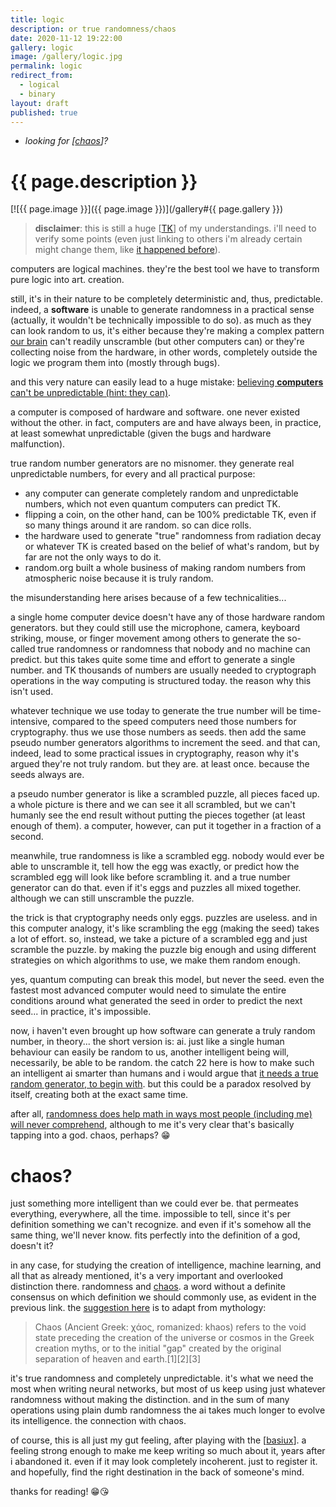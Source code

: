 ```yaml
---
title: logic
description: or true randomness/chaos
date: 2020-11-12 19:22:00
gallery: logic
image: /gallery/logic.jpg
permalink: logic
redirect_from:
  - logical
  - binary
layout: draft
published: true
---
```


- _looking for [[chaos](/chaos)]?_

# {{ page.description }}

[![{{ page.image }}]({{ page.image }})](/gallery#{{ page.gallery }})

> **disclaimer**: this is still a huge [[TK](/tk)] of my understandings. i'll need to verify some points (even just linking to others i'm already certain might change them, like [it happened before](/circumcision)).

computers are logical machines. they're the best tool we have to transform pure logic into art. creation.

still, it's in their nature to be completely deterministic and, thus, predictable. indeed, a **software** is unable to generate randomness in a practical sense (actually, it wouldn't be technically impossible to do so). as much as they can look random to us, it's either because they're making a complex pattern [our brain](/brain) can't readily unscramble (but other computers can) or they're collecting noise from the hardware, in other words, completely outside the logic we program them into (mostly through bugs).

and this very nature can easily lead to a huge mistake: [believing **computers** can't be unpredictable (hint: they can)](/curiosity.com/why-computers-can-never-generate-truly-random-numbers).

a computer is composed of hardware and software. one never existed without the other. in fact, computers are and have always been, in practice, at least somewhat unpredictable (given the bugs and hardware malfunction).

true random number generators are no misnomer. they generate real unpredictable numbers, for every and all practical purpose:

- any computer can generate completely random and unpredictable numbers, which not even quantum computers can predict TK.
- flipping a coin, on the other hand, can be 100% predictable TK, even if so many things around it are random. so can dice rolls.
- the hardware used to generate "true" randomness from radiation decay or whatever TK is created based on the belief of what's random, but by far are not the only ways to do it.
- random.org built a whole business of making random numbers from atmospheric noise because it is truly random.

the misunderstanding here arises because of a few technicalities...

a single home computer device doesn't have any of those hardware random generators. but they could still use the microphone, camera, keyboard striking, mouse, or finger movement among others to generate the so-called true randomness or randomness that nobody and no machine can predict. but this takes quite some time and effort to generate a single number. and TK thousands of numbers are usually needed to cryptograph operations in the way computing is structured today. the reason why this isn't used.

whatever technique we use today to generate the true number will be time-intensive, compared to the speed computers need those numbers for cryptography. thus we use those numbers as seeds. then add the same pseudo number generators algorithms to increment the seed. and that can, indeed, lead to some practical issues in cryptography, reason why it's argued they're not truly random. but they are. at least once. because the seeds always are.

a pseudo number generator is like a scrambled puzzle, all pieces faced up. a whole picture is there and we can see it all scrambled, but we can't humanly see the end result without putting the pieces together (at least enough of them). a computer, however, can put it together in a fraction of a second. 

meanwhile, true randomness is like a scrambled egg. nobody would ever be able to unscramble it, tell how the egg was exactly, or predict how the scrambled egg will look like before scrambling it. and a true number generator can do that. even if it's eggs and puzzles all mixed together. although we can still unscramble the puzzle.

the trick is that cryptography needs only eggs. puzzles are useless. and in this computer analogy, it's like scrambling the egg (making the seed) takes a lot of effort. so, instead, we take a picture of a scrambled egg and just scramble the puzzle. by making the puzzle big enough and using different strategies on which algorithms to use, we make them random enough.

yes, quantum computing can break this model, but never the seed. even the fastest most advanced computer would need to simulate the entire conditions around what generated the seed in order to predict the next seed... in practice, it's impossible.

now, i haven't even brought up how software can generate a truly random number, in theory... the short version is: ai. just like a single human behaviour can easily be random to us, another intelligent being will, necessarily, be able to be random. the catch 22 here is how to make such an intelligent ai smarter than humans and i would argue that [it needs a true random generator, to begin with](https://ai.stackexchange.com/questions/15590/is-randomness-necessary-for-ai?newreg=70448b7751cd4731b79234915d4a1248). but this could be a paradox resolved by itself, creating both at the exact same time.

after all, [randomness does help math in ways most people (including me) will never comprehend](https://www.quantamagazine.org/how-randomness-can-make-math-easier-20190709/), although to me it's very clear that's basically tapping into a god. chaos, perhaps? 😁

# chaos?

just something more intelligent than we could ever be. that permeates everything, everywhere, all the time. impossible to tell, since it's per definition something we can't recognize. and even if it's somehow all the same thing, we'll never know. fits perfectly into the definition of a god, doesn't it?

in any case, for studying the creation of intelligence, machine learning, and all that as already mentioned, it's a very important and overlooked distinction there. randomness and [chaos](https://en.wikipedia.org/wiki/chaos). a word without a definite consensus on which definition we should commonly use, as evident in the previous link. the [suggestion here](https://en.wikipedia.org/wiki/chaos_(cosmogony)) is to adapt from mythology:

> Chaos (Ancient Greek: χάος, romanized: khaos) refers to the void state preceding the creation of the universe or cosmos in the Greek creation myths, or to the initial "gap" created by the original separation of heaven and earth.[1][2][3]

it's true randomness and completely unpredictable. it's what we need the most when writing neural networks, but most of us keep using just whatever randomness without making the distinction. and in the sum of many operations using plain dumb randomness the ai takes much longer to evolve its intelligence. the connection with chaos.

of course, this is all just my gut feeling, after playing with the [[basiux](/basiux)]. a feeling strong enough to make me keep writing so much about it, years after i abandoned it. even if it may look completely incoherent. just to register it. and hopefully, find the right destination in the back of someone's mind.

thanks for reading! 😁😘

